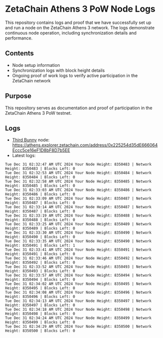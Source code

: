 # ZetaChain Athens 3 PoW Node Logs
This repository contains logs and proof that we have successfully set up and run a node on the ZetaChain Athens 3 network. The logs demonstrate continuous node operation, including synchronization details and performance.

## Contents
- Node setup information
- Synchronization logs with block height details
- Ongoing proof of work logs to verify active participation in the ZetaChain network

## Purpose
This repository serves as documentation and proof of participation in the ZetaChain Athens 3 PoW testnet.

## Logs

- [Third Bunny](https://thirdbunny.xyz/) node: https://athens.explorer.zetachain.com/address/0x225254d35dE666064Eccc5ce16eF1D8bF8D7b5EE
- Latest logs:
```
Tue Dec 31 02:32:47 AM UTC 2024 Your Node Height: 8350483 | Network Height: 8350483 | Blocks Left: 0
Tue Dec 31 02:32:53 AM UTC 2024 Your Node Height: 8350484 | Network Height: 8350484 | Blocks Left: 0
Tue Dec 31 02:32:58 AM UTC 2024 Your Node Height: 8350485 | Network Height: 8350485 | Blocks Left: 0
Tue Dec 31 02:33:03 AM UTC 2024 Your Node Height: 8350486 | Network Height: 8350486 | Blocks Left: 0
Tue Dec 31 02:33:09 AM UTC 2024 Your Node Height: 8350487 | Network Height: 8350487 | Blocks Left: 0
Tue Dec 31 02:33:14 AM UTC 2024 Your Node Height: 8350487 | Network Height: 8350487 | Blocks Left: 0
Tue Dec 31 02:33:19 AM UTC 2024 Your Node Height: 8350488 | Network Height: 8350488 | Blocks Left: 0
Tue Dec 31 02:33:25 AM UTC 2024 Your Node Height: 8350489 | Network Height: 8350489 | Blocks Left: 0
Tue Dec 31 02:33:30 AM UTC 2024 Your Node Height: 8350490 | Network Height: 8350490 | Blocks Left: 0
Tue Dec 31 02:33:35 AM UTC 2024 Your Node Height: 8350490 | Network Height: 8350491 | Blocks Left: 1
Tue Dec 31 02:33:41 AM UTC 2024 Your Node Height: 8350491 | Network Height: 8350491 | Blocks Left: 0
Tue Dec 31 02:33:46 AM UTC 2024 Your Node Height: 8350492 | Network Height: 8350492 | Blocks Left: 0
Tue Dec 31 02:33:52 AM UTC 2024 Your Node Height: 8350493 | Network Height: 8350493 | Blocks Left: 0
Tue Dec 31 02:33:57 AM UTC 2024 Your Node Height: 8350494 | Network Height: 8350494 | Blocks Left: 0
Tue Dec 31 02:34:02 AM UTC 2024 Your Node Height: 8350495 | Network Height: 8350495 | Blocks Left: 0
Tue Dec 31 02:34:08 AM UTC 2024 Your Node Height: 8350496 | Network Height: 8350496 | Blocks Left: 0
Tue Dec 31 02:34:13 AM UTC 2024 Your Node Height: 8350497 | Network Height: 8350497 | Blocks Left: 0
Tue Dec 31 02:34:18 AM UTC 2024 Your Node Height: 8350498 | Network Height: 8350498 | Blocks Left: 0
Tue Dec 31 02:34:24 AM UTC 2024 Your Node Height: 8350499 | Network Height: 8350499 | Blocks Left: 0
Tue Dec 31 02:34:29 AM UTC 2024 Your Node Height: 8350500 | Network Height: 8350500 | Blocks Left: 0
```

